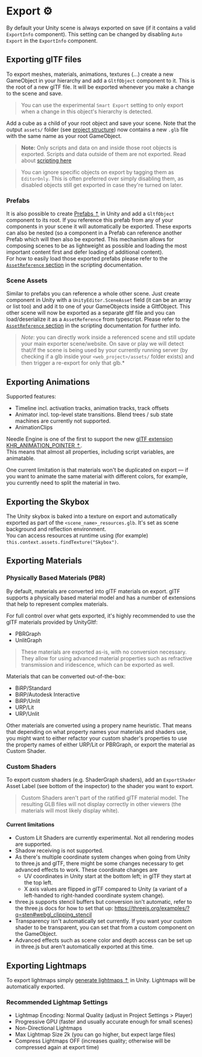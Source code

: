 # Export ⚙️
By default your Unity scene is always exported on save (if it contains a valid ``ExportInfo`` component). This setting can be changed by disabling ``Auto Export`` in the ``ExportInfo`` component.

## Exporting glTF files
To export meshes, materials, animations, textures (...) create a new GameObject in your hierarchy and add a ``GltfObject`` component to it. This is the root of a new glTF file. It will be exported whenever you make a change to the scene and save.

> You can use the experimental ``Smart Export`` setting to only export when a change in this object's hierarchy is detected. 

Add a cube as a child of your root object and save your scene. Note that the output ``assets/`` folder (see [project structure](#vite-project-structure)) now contains a new ``.glb`` file with the same name as your root GameObject.  

> **Note:** Only scripts and data on and inside those root objects is exported. Scripts and data outside of them are not exported.  Read about [scripting here](./scripting.md)  

> You can ignore specific objects on export by tagging them as `EditorOnly`. This is often preferred over simply disabling them, as disabled objects still get exported in case they're turned on later.

### Prefabs
It is also possible to create [Prefabs ⇡](https://docs.unity3d.com/Manual/Prefabs.html) in Unity and add a ``GltfObject`` component to its root. If you reference this prefab from any of your components in your scene it will automatically be exported. These exports can also be nested (so a component in a Prefab can reference another Prefab which will then also be exported. This mechanism allows for composing scenes to be as lightweight as possible and loading the most important content first and defer loading of additional content).  
For how to easily load those exported prefabs please refer to the [``AssetReference`` section](scripting.md#assetreference--addressables) in the scripting documentation.

### Scene Assets
Similar to prefabs you can reference a whole other scene. Just create component in Unity with a ``UnityEditor.SceneAsset`` field (it can be an array or list too) and add it to one of your GameObjects inside a GltfObject. This other scene will now be exported as a separate gltf file and you can load/deserialize it as a ``AssetReference`` from typescript. Please refer to the [``AssetReference`` section](scripting.md#assetreference--addressables) in the scripting documentation for further info.

> *Note*: you can directly work inside a referenced scene and still update your main exporter scene/website. On save or play we will detect that/if the scene is being used by your currently running server (by checking if a glb inside your ``<web_project>/assets/`` folder exists) and then trigger a re-export for only that glb.*

## Exporting Animations
Supported features:
- Timeline incl. activation tracks, animation tracks, track offsets
- Animator incl. top-level state transitions. Blend trees / sub state machines are currently not supported.
- AnimationClips

Needle Engine is one of the first to support the new [glTF extension KHR_ANIMATION_POINTER ⇡](https://github.com/ux3d/glTF/tree/extensions/KHR_animation_pointer/extensions/2.0/Khronos/KHR_animation_pointer).  
This means that almost all properties, including script variables, are animatable.  

One current limitation is that materials won't be duplicated on export — if you want to animate the same material with different colors, for example, you currently need to split the material in two. 

## Exporting the Skybox
The Unity skybox is baked into a texture on export and automatically exported as part of the ``<scene_name>_resources.glb``. It's set as scene background and reflection environment.  
You can access resources at runtime using (for example) ``this.context.assets.findTexture("Skybox")``.  

## Exporting Materials

### Physically Based Materials (PBR)
By default, materials are converted into glTF materials on export. glTF supports a physically based material model and has a number of extensions that help to represent complex materials.  

For full control over what gets exported, it's highly recommended to use the glTF materials provided by UnityGltf:
- PBRGraph
- UnlitGraph
> These materials are exported as-is, with no conversion necessary. They allow for using advanced material properties such as refractive transmission and iridescence, which can be exported as well. 

Materials that can be converted out-of-the-box:
- BiRP/Standard
- BiRP/Autodesk Interactive
- BiRP/Unlit
- URP/Lit
- URP/Unlit

Other materials are converted using a propery name heuristic. That means that depending on what property names your materials and shaders use, you might want to either refactor your custom shader's properties to use the property names of either URP/Lit or PBRGraph, or export the material as Custom Shader.

### Custom Shaders
To export custom shaders (e.g. ShaderGraph shaders), add an ``ExportShader`` Asset Label (see bottom of the inspector) to the shader you want to export.  
> Custom Shaders aren't part of the ratified glTF material model. The resulting GLB files will not display correctly in other viewers (the materials will most likely display white).

#### Current limitations
- Custom Lit Shaders are currently experimental. Not all rendering modes are supported. 
- Shadow receiving is not supported.
- As there's multiple coordinate system changes when going from Unity to three.js and glTF, there might be some changes necessary to get advanced effects to work. 
These coordinate changes are
  - UV coordinates in Unity start at the bottom left; in glTF they start at the top left.
  - X axis values are flipped in glTF compared to Unity (a variant of a left-handed to right-handed coordinate system change).
- three.js supports stencil buffers but conversion isn't automatic, refer to the three.js docs for how to set that up: https://threejs.org/examples/?q=sten#webgl_clipping_stencil  
- Transparency isn't automatically set currently. If you want your custom shader to be transparent, you can set that from a custom component on the GameObject.
- Advanced effects such as scene color and depth access can be set up in three.js but aren't automatically exported at this time.  

## Exporting Lightmaps
To export lightmaps simply [generate lightmaps ⇡](https://docs.unity3d.com/Manual/Lightmapping.html) in Unity. Lightmaps will be automatically exported.

### Recommended Lightmap Settings
- Lightmap Encoding: Normal Quality (adjust in Project Settings > Player)
- Progressive GPU (faster and usually accurate enough for small scenes)
- Non-Directional Lightmaps
- Max Lightmap Size 2k (you can go higher, but expect large files)
- Compress Lightmaps OFF (increases quality; otherwise will be compressed again at export time)
